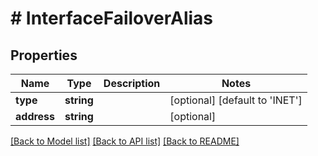 # # InterfaceFailoverAlias

## Properties

Name | Type | Description | Notes
------------ | ------------- | ------------- | -------------
**type** | **string** |  | [optional] [default to 'INET']
**address** | **string** |  | [optional]

[[Back to Model list]](../../README.md#models) [[Back to API list]](../../README.md#endpoints) [[Back to README]](../../README.md)
